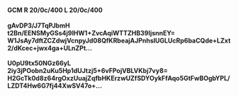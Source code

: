 #### GCM R 20/0c/400 L 20/0c/400
**gAvDP3/J7TqPJbmH**<br/>**t2Bn/EENSMyGSs4j9IHW1+ZvcAqiWTTZHB39IjsnnEY=**<br/>**W1JsAy7dftZCZdwjVcnpyJd08QfKRbeajAJPnhslUGLUcRp6baCQde+LZxt2/dKcec+jwx4ga+ULnZPt...**<br/><br/>
**U0pU9tx50NGz66yL**<br/>**2iy3jPOobn2uKu5Hp1dUJtzj5+6vFPojVBLVKbj7vy8=**<br/>**H2GcTk0d8z64rgOxzUuajZqfbHKErzwUZfSDYOykFfAqo5GtFwBOgbYPL/LZDT4Hw6G7fj44XwSV47o+...**